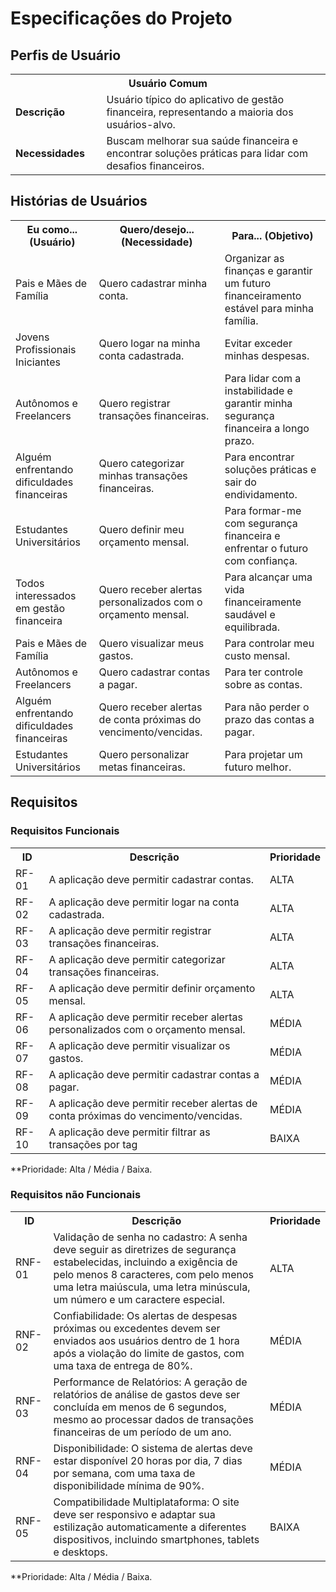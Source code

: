 # Especificações do Projeto


## Perfis de Usuário

<table>
<tbody>
<tr align=center>
<th colspan="2">Usuário Comum </th>
</tr>
<tr>
<td width="150px"><b>Descrição</b></td>
<td width="600px">Usuário típico do aplicativo de gestão financeira, representando a maioria dos usuários-alvo. </td>
</tr>
<tr>
<td><b>Necessidades</b></td>
<td>Buscam melhorar sua saúde financeira e encontrar soluções práticas para lidar com desafios financeiros. </td>
</tr>
</tbody>
</table>


## Histórias de Usuários

<table>
    <tr>
        <th>Eu como... (Usuário)</th>
        <th>Quero/desejo... (Necessidade)</th>
        <th>Para... (Objetivo)</th>
    </tr>
    <tr>
        <td>Pais e Mães de Família </td>
        <td>Quero cadastrar minha conta. </td>
        <td>Organizar as finanças e garantir um futuro financeiramento estável para minha família. </td>
    </tr>
    <tr>
        <td>Jovens Profissionais Iniciantes </td>
        <td>Quero logar na minha conta cadastrada. </td>
        <td>Evitar exceder minhas despesas. </td>
    </tr>
    <tr>
        <td>Autônomos e Freelancers </td>
        <td>Quero registrar transações financeiras. </td>
        <td>Para lidar com a instabilidade e garantir minha segurança financeira a longo prazo. </td>
    </tr>
    <tr>
        <td>Alguém enfrentando dificuldades financeiras </td>
        <td>Quero categorizar minhas transações financeiras. </td>
        <td>Para encontrar soluções práticas e sair do endividamento. </td>
    </tr>
    <tr>
        <td>Estudantes Universitários </td>
        <td>Quero definir meu orçamento mensal. </td>
        <td>Para formar-me com segurança financeira e enfrentar o futuro com confiança. </td>
    </tr>
    <tr>
        <td>Todos interessados em gestão financeira </td>
        <td>Quero receber alertas personalizados com o orçamento mensal. </td>
        <td>Para alcançar uma vida financeiramente saudável e equilibrada. </td>
    </tr>
    <tr>
        <td>Pais e Mães de Família </td>
        <td>Quero visualizar meus gastos. </td>
        <td>Para controlar meu custo mensal. </td>
    </tr>
    <tr>
        <td>Autônomos e Freelancers </td>
        <td>Quero cadastrar contas a pagar. </td>
        <td>Para ter controle sobre as contas. </td>
    </tr>
    <tr>
        <td>Alguém enfrentando dificuldades financeiras </td>
        <td>Quero receber alertas de conta próximas do vencimento/vencidas. </td>
        <td>Para não perder o prazo das contas a pagar. </td>
    </tr>
    <tr>
        <td>Estudantes Universitários </td>
        <td>Quero personalizar metas financeiras. </td>
        <td>Para projetar um futuro melhor. </td>
    </tr>
</table>


## Requisitos

### Requisitos Funcionais

<table>
    <tr>
        <th>ID</th>
        <th>Descrição</th>
        <th>Prioridade</th>
    </tr>
    <tr>
        <td>RF-01 </td>
        <td>A aplicação deve permitir cadastrar contas. </td>
        <td>ALTA</td>
    </tr>
    <tr>
        <td>RF-02 </td>
        <td>A aplicação deve permitir logar na conta cadastrada. </td>
        <td>ALTA</td>
    </tr>
    <tr>
        <td>RF-03 </td>
        <td>A aplicação deve permitir registrar transações financeiras. </td>
        <td>ALTA</td>
    </tr>
    <tr>
        <td>RF-04 </td>
        <td>A aplicação deve permitir categorizar transações financeiras. </td>
        <td>ALTA</td>
    </tr>
    <tr>
        <td>RF-05 </td>
        <td>A aplicação deve permitir definir orçamento mensal. </td>
        <td>ALTA</td>
    </tr>
    <tr>
        <td>RF-06 </td>
        <td>A aplicação deve permitir receber alertas personalizados com o orçamento mensal. </td>
        <td>MÉDIA</td>
    </tr>
    <tr>
        <td>RF-07 </td>
        <td>A aplicação deve permitir visualizar os gastos. </td>
        <td>MÉDIA</td>
    </tr>
    <tr>
        <td>RF-08 </td>
        <td>A aplicação deve permitir cadastrar contas a pagar. </td>
        <td>MÉDIA</td>
    </tr>
    <tr>
        <td>RF-09 </td>
        <td>A aplicação deve permitir receber alertas de conta próximas do vencimento/vencidas. </td>
        <td>MÉDIA</td>
    </tr>
    <tr>
        <td>RF-10 </td>
        <td>A aplicação deve permitir filtrar as transações por tag </td>
        <td>BAIXA</td>
    </tr>
</table>

**Prioridade: Alta / Média / Baixa.


### Requisitos não Funcionais

<table>
    <tr>
        <th>ID </th>
        <th>Descrição </th>
        <th>Prioridade </th>
    </tr>
    <tr>
        <td>RNF-01</td>
        <td>Validação de senha no cadastro: A senha deve seguir as diretrizes de segurança estabelecidas, incluindo a exigência de pelo menos 8 caracteres, com pelo menos uma letra maiúscula, uma letra minúscula, um número e um caractere especial. </td>
        <td>ALTA </td>
    </tr>
    <tr>
        <td>RNF-02</td>
        <td>Confiabilidade: Os alertas de despesas próximas ou excedentes devem ser enviados aos usuários dentro de 1 hora após a violação do limite de gastos, com uma taxa de entrega de 80%. </td>
        <td>MÉDIA </td>
    </tr>
    <tr>
        <td>RNF-03</td>
        <td>Performance de Relatórios: A geração de relatórios de análise de gastos deve ser concluída em menos de 6 segundos, mesmo ao processar dados de transações financeiras de um período de um ano. </td>
        <td>MÉDIA </td>
    </tr>
    <tr>
        <td>RNF-04</td>
        <td>Disponibilidade: O sistema de alertas deve estar disponível 20 horas por dia, 7 dias por semana, com uma taxa de disponibilidade mínima de 90%. </td>
        <td>MÉDIA </td>
    </tr>
    <tr>
        <td>RNF-05</td>
        <td>Compatibilidade Multiplataforma: O site deve ser responsivo e adaptar sua estilização automaticamente a diferentes dispositivos, incluindo smartphones, tablets e desktops. </td>
        <td>BAIXA </td>
    </tr>
</table>

**Prioridade: Alta / Média / Baixa.
